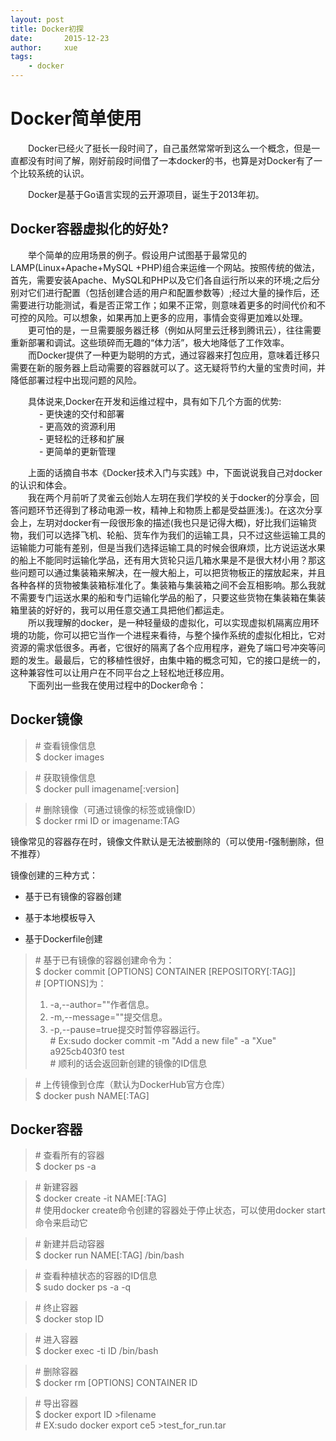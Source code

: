 ```yaml
---
layout: post
title: Docker初探
date:       2015-12-23
author:     xue
tags:
    - docker
---
```


# Docker简单使用

&emsp;&emsp;Docker已经火了挺长一段时间了，自己虽然常常听到这么一个概念，但是一直都没有时间了解，刚好前段时间借了一本docker的书，也算是对Docker有了一个比较系统的认识。

&emsp;&emsp;Docker是基于Go语言实现的云开源项目，诞生于2013年初。

## Docker容器虚拟化的好处?

&emsp;&emsp;举个简单的应用场景的例子。假设用户试图基于最常见的LAMP(Linux+Apache+MySQL +PHP)组合来运维一个网站。按照传统的做法，首先，需要安装Apache、MySQL和PHP以及它们各自运行所以来的环境;之后分别对它们进行配置（包括创建合适的用户和配置参数等）;经过大量的操作后，还需要进行功能测试，看是否正常工作；如果不正常，则意味着更多的时间代价和不可控的风险。可以想象，如果再加上更多的应用，事情会变得更加难以处理。  
&emsp;&emsp;更可怕的是，一旦需要服务器迁移（例如从阿里云迁移到腾讯云），往往需要重新部署和调试。这些琐碎而无趣的“体力活”，极大地降低了工作效率。  
&emsp;&emsp;而Docker提供了一种更为聪明的方式，通过容器来打包应用，意味着迁移只需要在新的服务器上启动需要的容器就可以了。这无疑将节约大量的宝贵时间，并降低部署过程中出现问题的风险。  

&emsp;&emsp;具体说来,Docker在开发和运维过程中，具有如下几个方面的优势:  
&emsp;&emsp;&emsp;  - 更快速的交付和部署  
&emsp;&emsp;&emsp;  - 更高效的资源利用   
&emsp;&emsp;&emsp;  - 更轻松的迁移和扩展  
&emsp;&emsp;&emsp;  - 更简单的更新管理  

&emsp;&emsp;上面的话摘自书本《Docker技术入门与实践》中，下面说说我自己对docker的认识和体会。  
&emsp;&emsp;我在两个月前听了灵雀云创始人左玥在我们学校的关于docker的分享会，回答问题环节还得到了移动电源一枚，精神上和物质上都是受益匪浅:)。在这次分享会上，左玥对docker有一段很形象的描述(我也只是记得大概)，好比我们运输货物，我们可以选择飞机、轮船、货车作为我们的运输工具，只不过这些运输工具的运输能力可能有差别，但是当我们选择运输工具的时候会很麻烦，比方说运送水果的船上不能同时运输化学品，还有用大货轮只运几箱水果是不是很大材小用？那这些问题可以通过集装箱来解决，在一艘大船上，可以把货物板正的摆放起来，并且各种各样的货物被集装箱标准化了。集装箱与集装箱之间不会互相影响。那么我就不需要专门运送水果的船和专门运输化学品的船了，只要这些货物在集装箱在集装箱里装的好好的，我可以用任意交通工具把他们都运走。  
&emsp;&emsp;所以我理解的docker，是一种轻量级的虚拟化，可以实现虚拟机隔离应用环境的功能，你可以把它当作一个进程来看待，与整个操作系统的虚拟化相比，它对资源的需求低很多。再者，它很好的隔离了各个应用程序，避免了端口号冲突等问题的发生。最最后，它的移植性很好，由集中箱的概念可知，它的接口是统一的，这种兼容性可以让用户在不同平台之上轻松地迁移应用。  
&emsp;&emsp;下面列出一些我在使用过程中的Docker命令：

## Docker镜像

>\# 查看镜像信息  
>$ docker images  

>\# 获取镜像信息  
>$ docker pull imagename[:version]

>\# 删除镜像（可通过镜像的标签或镜像ID）  
>$ docker rmi ID or imagename:TAG

镜像常见的容器存在时，镜像文件默认是无法被删除的（可以使用-f强制删除，但不推荐）

镜像创建的三种方式：

* 基于已有镜像的容器创建  

* 基于本地模板导入

* 基于Dockerfile创建 

>\# 基于已有镜像的容器创建命令为：  
>$ docker commit [OPTIONS] CONTAINER [REPOSITORY[:TAG]]  
>\# [OPTIONS]为：  
>1. -a,--author=""作者信息。  
>2. -m,--message=""提交信息。  
>3. -p,--pause=true提交时暂停容器运行。  
>\# Ex:sudo docker commit -m "Add a new file" -a "Xue" a925cb403f0 test  
>\# 顺利的话会返回新创建的镜像的ID信息

>\# 上传镜像到仓库（默认为DockerHub官方仓库）  
>$ docker push NAME[:TAG]

## Docker容器

>\# 查看所有的容器   
>$ docker ps -a  

>\# 新建容器   
>$ docker create -it NAME[:TAG]  
>\# 使用docker create命令创建的容器处于停止状态，可以使用docker start命令来启动它

>\# 新建并启动容器   
>$ docker run NAME[:TAG] /bin/bash

>\# 查看种植状态的容器的ID信息  
>$ sudo docker ps -a -q    

>\# 终止容器  
>$ docker stop ID

>\# 进入容器  
>$ docker exec -ti ID /bin/bash

>\# 删除容器  
>$ docker rm [OPTIONS] CONTAINER ID

>\# 导出容器  
>$ docker export ID >filename  
>\# EX:sudo docker export ce5 >test_for_run.tar

